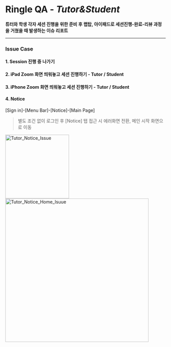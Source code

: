 # Ringle QA - *Tutor&Student*
**튜터와 학생 각자 세션 진행을 위한 준비 후 랩탑, 아이패드로 세션진행-완료-리뷰 과정을 거쳤을 때 발생하는 이슈 리포트**

-----


### **Issue Case**
#### 1. Session 진행 중 나가기




#### 2. iPad Zoom 화면 띄워놓고 세션 진행하기 - Tutor / Student




#### 3. iPhone Zoom 화면 띄워놓고 세션 진행하기 - Tutor / Student




#### 4. Notice
[Sign in]-[Menu Bar]-[Notice]-[Main Page]

> 별도 조건 없이 로그인 후 [Notice] 탭 접근 시 에러화면 전환, 메인 시작 화면으로 이동

<img width="200" alt="Tutor_Notice_Issue" src="https://user-images.githubusercontent.com/93983402/140917691-d440bdbd-df56-44ba-92ee-c44ce8e2279a.png">  <img width="450" alt="Tutor_Notice_Home_Isuue" src="https://user-images.githubusercontent.com/93983402/140917717-2f917790-cbd7-4511-9cc5-3d86b3d03782.png" >
